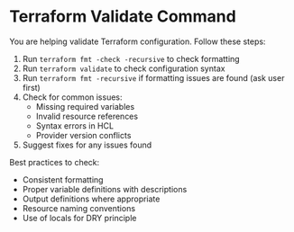 # Terraform Validate Command

You are helping validate Terraform configuration. Follow these steps:

1. Run `terraform fmt -check -recursive` to check formatting
2. Run `terraform validate` to check configuration syntax
3. Run `terraform fmt -recursive` if formatting issues are found (ask user first)
4. Check for common issues:
   - Missing required variables
   - Invalid resource references
   - Syntax errors in HCL
   - Provider version conflicts
5. Suggest fixes for any issues found

Best practices to check:
- Consistent formatting
- Proper variable definitions with descriptions
- Output definitions where appropriate
- Resource naming conventions
- Use of locals for DRY principle
